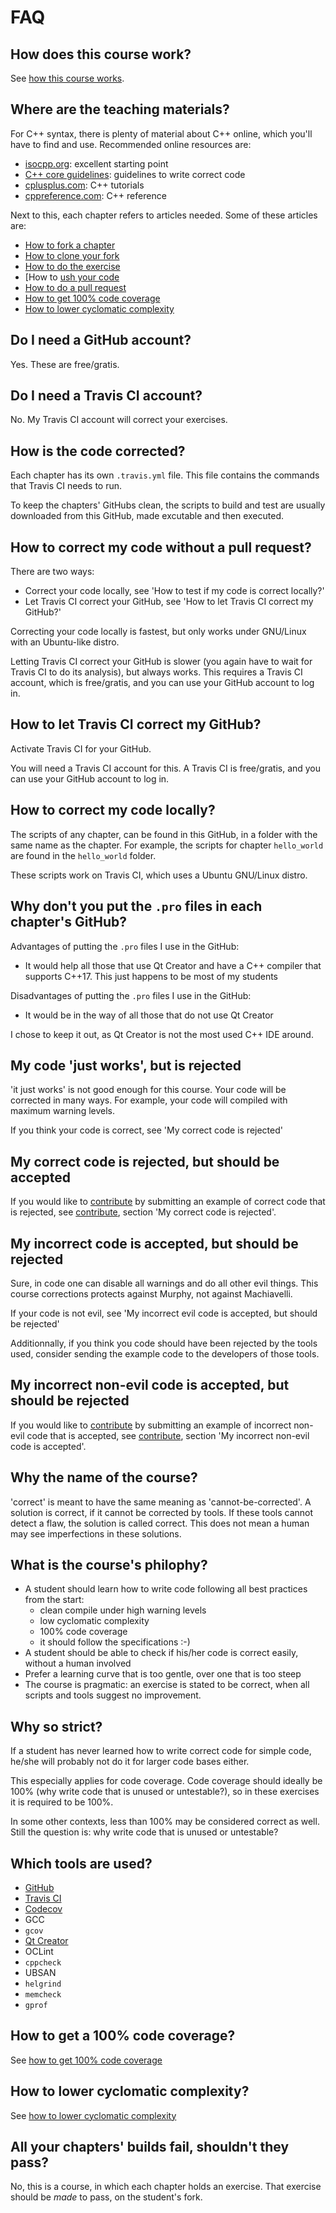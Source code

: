 # FAQ

## How does this course work?

See [how this course works](how_this_course_works.md).

## Where are the teaching materials?

For C++ syntax, there is plenty of material about C++ online, which you'll have to find and use. Recommended online resources are:

 * [isocpp.org](https://isocpp.org/): excellent starting point
 * [C++ core guidelines](https://github.com/isocpp/CppCoreGuidelines): guidelines to write correct code
 * [cplusplus.com](http://www.cplusplus.com/): C++ tutorials
 * [cppreference.com](http://en.cppreference.com/w/cpp): C++ reference

Next to this, each chapter refers to articles needed. Some of these articles are:

 * [How to fork a chapter](fork_a_chapter.md)
 * [How to clone your fork](clone_your_fork.md)
 * [How to do the exercise](do_the_exercise.md)
 * [How to [ush your code](push_your_code.md)
 * [How to do a pull request](do_a_pull_request.md)
 * [How to get 100% code coverage](get_100_percent_code_coverage.md)
 * [How to lower cyclomatic complexity](lower_cyclomatic_complexity.md)

## Do I need a GitHub account?

Yes. These are free/gratis.

## Do I need a Travis CI account?

No. My Travis CI account will correct your exercises.

## How is the code corrected?

Each chapter has its own `.travis.yml` file.
This file contains the commands that Travis CI needs to run.

To keep the chapters' GitHubs clean, the scripts to build and test
are usually downloaded from this GitHub, made excutable and then executed.

## How to correct my code without a pull request?

There are two ways:

 * Correct your code locally, see 'How to test if my code is correct locally?'
 * Let Travis CI correct your GitHub, see 'How to let Travis CI correct my GitHub?'

Correcting your code locally is fastest, but only works under GNU/Linux with an Ubuntu-like distro.

Letting Travis CI correct your GitHub is slower (you again have to wait for Travis CI to do its analysis), but always works. This requires a Travis CI account, which is free/gratis, and you can use your GitHub account to log in.

## How to let Travis CI correct my GitHub?

Activate Travis CI for your GitHub.

You will need a Travis CI account for this. A Travis CI is free/gratis, and
you can use your GitHub account to log in.

## How to correct my code locally?

The scripts of any chapter, can be found in this GitHub, in a folder
with the same name as the chapter. For example, the scripts for 
chapter `hello_world` are found in the `hello_world` folder.

These scripts work on Travis CI, which uses a Ubuntu GNU/Linux distro.

## Why don't you put the `.pro` files in each chapter's GitHub?

Advantages of putting the `.pro` files I use in the GitHub:

 * It would help all those that use Qt Creator and have a C++ compiler that supports C++17. This just happens to be most of my students

Disadvantages of putting the `.pro` files I use in the GitHub:

 * It would be in the way of all those that do not use Qt Creator

I chose to keep it out, as Qt Creator is not the most used C++ IDE around.

## My code 'just works', but is rejected

'it just works' is not good enough for this course.
Your code will be corrected in many ways.
For example, your code will compiled with maximum warning levels.

If you think your code is correct, see 'My correct code is rejected'

## My correct code is rejected, but should be accepted

If you would like to [contribute](CONTRIBUTING.md) by submitting an example of correct code that is rejected, 
see [contribute](CONTRIBUTING.md), section 'My correct code is rejected'.

## My incorrect code is accepted, but should be rejected

Sure, in code one can disable all warnings and do all
other evil things. This course corrections protects against Murphy, not against Machiavelli.

If your code is not evil, see 'My incorrect evil code is accepted, but should be rejected'

Additionnally, if you think you code should have been rejected by the tools used, 
consider sending the example code to the developers of those tools.

## My incorrect non-evil code is accepted, but should be rejected

If you would like to [contribute](CONTRIBUTING.md) by submitting an example of incorrect non-evil code that is accepted, 
see [contribute](CONTRIBUTING.md), section 'My incorrect non-evil code is accepted'.

## Why the name of the course?

'correct' is meant to have the same meaning as 'cannot-be-corrected'.
A solution is correct, if it cannot be corrected by tools.
If these tools cannot detect a flaw, the solution 
is called correct. This does not mean a human may see
imperfections in these solutions.

## What is the course's philophy?

 * A student should learn how to write code following all best practices from the start:
    * clean compile under high warning levels
    * low cyclomatic complexity
    * 100% code coverage
    * it should follow the specifications :-)
 * A student should be able to check if his/her code is correct easily, without a human involved
 * Prefer a learning curve that is too gentle, over one that is too steep
 * The course is pragmatic: an exercise is stated to be correct, when all scripts and tools
   suggest no improvement. 

## Why so strict?

If a student has never learned how to write correct code for simple code, he/she
will probably not do it for larger code bases either.

This especially applies for code coverage. Code coverage should ideally be 100% (why write code
that is unused or untestable?), so in these exercises it is required to be 100%. 

In some other contexts, less than 100% may be considered correct as well.
Still the question is: why write code that is unused or untestable?

## Which tools are used?

 * [GitHub](https://github.com/)
 * [Travis CI](https://travis-ci.org/)
 * [Codecov](https://codecov.io/)
 * GCC
 * `gcov`
 * [Qt Creator](https://www.qt.io)
 * OCLint
 * `cppcheck`
 * UBSAN
 * `helgrind`
 * `memcheck`
 * `gprof`


## How to get a 100% code coverage?

See [how to get 100% code coverage](get_100_percent_code_coverage.md)

## How to lower cyclomatic complexity?

See [how to lower cyclomatic complexity](lower_cyclomatic_complexity.md)

## All your chapters' builds fail, shouldn't they pass?

No, this is a course, in which each chapter holds an exercise. That exercise should be *made* to pass, on the student's fork.